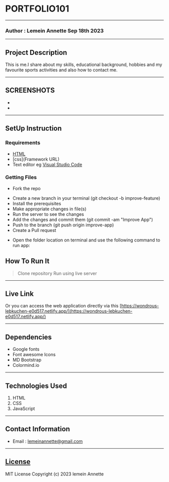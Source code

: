 #  PORTFOLIO101
*****
### Author : Lemein Annette Sep 18th  2023
****
## Project Description
This is me.I share about my skills, educational background, hobbies and my favourite sports activities and also how to contact me.
******

## SCREENSHOTS
- 
- 



********
## SetUp Instruction
### Requirements
* [HTML](html.com)
* [css](Framework URL)
* Text editor eg [Visual Studio Code](https://code.visualstudio.com/download)


### Getting Files
* Fork the repo
- Create a new branch in your terminal (git checkout -b improve-feature)
- Install the prerequisites
- Make appropriate changes in file(s)
- Run the server to see the changes
- Add the changes and commit them (git commit -am "Improve App")
- Push to the branch (git push origin improve-app)
- Create a Pull request
* Open the folder location on terminal and use the following command to run app:

## How To Run It
>  Clone repository
> Run using live server
*****
## Live Link
Or you can access the web application directly via this [https://wondrous-lebkuchen-e0d517.netlify.app/](https://wondrous-lebkuchen-e0d517.netlify.app/)
*****
## Dependencies
- Google fonts
- Font awesome Icons
- MD Bootstrap
- Colormind.io
*****
## Technologies Used
1. HTML
2. CSS
3. JavaScript
*****
## Contact Information
* Email : lemeinannette@gmail.com
*****
## [License](LICENSE)
MIT License
Copyright (c) 2023 lemein Annette